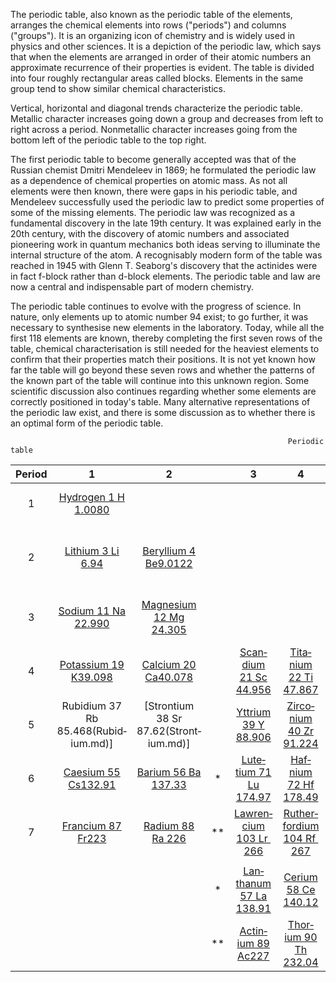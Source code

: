 ﻿The periodic table, also known as the periodic table of the elements, arranges the chemical elements into rows ("periods") and columns ("groups"). It is an organizing icon of chemistry and is widely used in physics and other sciences. It is a depiction of the periodic law, which says that when the elements are arranged in order of their atomic numbers an approximate recurrence of their properties is evident. The table is divided into four roughly rectangular areas called blocks. Elements in the same group tend to show similar chemical characteristics.

Vertical, horizontal and diagonal trends characterize the periodic table. Metallic character increases going down a group and decreases from left to right across a period. Nonmetallic character increases going from the bottom left of the periodic table to the top right.

The first periodic table to become generally accepted was that of the Russian chemist Dmitri Mendeleev in 1869; he formulated the periodic law as a dependence of chemical properties on atomic mass. As not all elements were then known, there were gaps in his periodic table, and Mendeleev successfully used the periodic law to predict some properties of some of the missing elements. The periodic law was recognized as a fundamental discovery in the late 19th century. It was explained early in the 20th century, with the discovery of atomic numbers and associated pioneering work in quantum mechanics both ideas serving to illuminate the internal structure of the atom. A recognisably modern form of the table was reached in 1945 with Glenn T. Seaborg's discovery that the actinides were in fact f-block rather than d-block elements. The periodic table and law are now a central and indispensable part of modern chemistry.

The periodic table continues to evolve with the progress of science. In nature, only elements up to atomic number 94 exist; to go further, it was necessary to synthesise new elements in the laboratory. Today, while all the first 118 elements are known, thereby completing the first seven rows of the table, chemical characterisation is still needed for the heaviest elements to confirm that their properties match their positions. It is not yet known how far the table will go beyond these seven rows and whether the patterns of the known part of the table will continue into this unknown region. Some scientific discussion also continues regarding whether some elements are correctly positioned in today's table. Many alternative representations of the periodic law exist, and there is some discussion as to whether there is an optimal form of the periodic table.

                                                                  Periodic table

|Period|1|2||3|4|5|6|7|8|9|10|11|12|13|14|15|16|17|18|
| :--: | :--: | :--: | :--: | :--: | :--: | :--: | :--: | :--: | :--: | :--: | :--: | :--: | :--: | :--: | :--: | :--: | :--: | :--: | :--: |
|1|[Hydro­gen 1 H​ 1.0080](Hydro­gen.md)| | ||||||||||||||||[He­lium 2 He 4.0026](He­lium.md)|
|2|[Lith­ium 3 Li​ 6.94](Lith­ium.md)|[Beryl­lium 4 Be ​9.0122](Beryl­lium.md)||||||||||||[Boron 5 B​ 10.81](Boron.md)|[Carbon 6 C ​12.011](Carbon.md)|[Nitro­gen 7 N ​14.007](Nitro­gen.md)|[Oxy­gen 8 O​ 15.999](Oxy­gen.md)|Fluor­ine 9 F ​18.998](Fluor­ine.md)|[Neon 10 Ne 20.180](Neon.md)|
|3|[So­dium 11 Na ​22.990](So­dium.md)|[Magne­sium 12 Mg ​24.305](Magne­sium.md)||||||||||||[Alumin­ium 13 A l​26.982](Alumin­ium.md)|[Sili­con 14S i ​28.085](Sili­con.md)|[Phos­phorus 15 P​ 30.974](.md)|[Sulfur 16 S​ 32.06](.md)|[Chlor­ine 17 C l35.45](.md)|[Argon 18 Ar​ 39.95](.md)|
|4|[Potas­sium 19 K ​39.098](Potas­sium.md)|[Cal­cium 20 Ca​ 40.078](Cal­cium.md)||[Scan­dium 21 Sc​ 44.956](Scan­dium.md)|[Tita­nium 22 Ti​ 47.867](Tita­nium.md)|[Vana­dium 23 V​ 50.942](.md)|[Chrom­ium 24 Cr ​51.996](.md)|[Manga­nese 25 Mn​ 54.938](.md)|[Iron 26 Fe​ 55.845](.md)|[Cobalt 27 Co​ 58.933](.md)|[Nickel 28 Ni ​58.693](.md)|[Copper 29 Cu​ 63.546](Vana­dium.md)|[Zinc 30 Zn​ 65.38](Zinc.md)|[Gallium 31 Ga ​69.723](Gallium.md)|[Germa­nium 32 Ge​ 72.630](Germa­nium.md)|[Arsenic 33 As​ 74.92](Arsenic.md)|[Sele­nium 34 Se​ 78.971](Sele­nium.md)|[Bromine 35 Br ​79.904](Bromine.md)|[Kryp­ton 36 Kr​ 83.798](Kryp­ton.md)|[Indium 49 In ​114.82](Indium.md)|[Tin 50 Sn ​118.71](Tin.md)|[Anti­mony 51 Sb ​121.76](Anti­mony.md)|[Tellur­ium 52 Te ​127.60](Tellur­ium.md)|[Iodine 53 I ​126.90](Iodine.md)|[Xenon 54 Xe 131.29(Xenon.md)]|[Thallium 81 Tl ​204.38](Thallium.md)|[Lead 82 Pb​ 207.2](Lead.md)|[Bis­muth 83 Bi​ 208.98](Bis­muth.md)|[Polo­nium 84 Po​209](Polo­nium.md)|[Asta­tine 85 At ​210](Asta­tine.md)|[Radon 86 Rn ​222](Radon.md)|
|5| Rubid­ium 37 Rb​ 85.468(Rubid­ium.md)]|[Stront­ium 38 Sr ​87.62(Stront­ium.md)]||[Yttrium 39 Y ​88.906](Yttrium.md)|[Zirco­nium 40 Zr ​91.224](Zirco­nium.md)|[Nio­bium 41 Nb​ 92.906](Nio­bium.md)|[Molyb­denum 42 Mo​ 95.95](Molyb­denum.md)|[Tech­netium 43 Tc ​97](Tech­netium.md)|[Ruthe­nium 44 Ru​ 101.07](Ruthe­nium.md)|[Rho­dium 45 Rh ​102.91](Rho­dium.md)|[Pallad­ium 46 Pd​ 106.42](Pallad­ium.md)|[Silver 47 Ag​ 107.87](Silver.md)|[Cad­mium 48 Cd​ 112.41](Cad­mium.md)|[Indium 49 In​ 114.82](Indium.md)|[Tin 50 Sn​ 118.71](Tin.md)|[Anti­mony 51 Sb​ 121.76](Anti­mony.md)|[Tellur­ium 52 Te​ 127.60](Tellur­ium.md)|[Iodine 53 I ​126.90](Iodine.md)|[Xenon 54 Xe​ 131.29](Xenon.md)|
|6|[Cae­sium 55 Cs​ 132.91](Cae­sium.md)|[Ba­rium 56 Ba ​137.33](Ba­rium.md)|*|[Lute­tium 71 Lu​ 174.97](Lute­tium.md)|[Haf­nium 72 Hf​ 178.49](Haf­nium.md)|[Tanta­lum 73 Ta 180.95](Tanta­lum.md)|[Tung­sten 74 W 183.84](Tung­sten.md)|[Rhe­nium 75 Re 186.21](Rhe­nium.md)|[Os­mium 76O s 190.23](Os­mium.md)|[Iridium 77 Ir 192.22](Iridium.md)|[Plat­inum 78 Pt​ 195.08](Plat­inum.md)|[Gold 79 Au​ 196.97](Gold.md)|[Mer­cury 80 Hg ​200.59](Mer­cury.md)|[Thallium 81 T l​204.38](Thallium.md)|[Lead 82 Pb​ 207.2B](Lead.md)|[Is­muth 83 Bi ​208.98](Is­muth.md)|[Polo­nium 84 Po 209](Polo­nium.md)|[Asta­tine 85 At​ 210](Asta­tine.md)|[Radon 86 Rn​ 222](Radon.md)|
|7|[Fran­cium 87 Fr ​223](Fran­cium.md)|[Ra­dium 88 Ra 226](Ra­dium.md)|**|[Lawren­cium 103 Lr ​266](Lawren­cium.md)|[Ruther­fordium 104 Rf ​267](Ruther­fordium.md)|[Dub­nium 105 Db ​268](Dub­nium.md)|[Sea­borgium 106 Sg ​269](Sea­borgium.md)|[Bohr­ium 107 Bh ​270](Bohr­ium.md)|[Has­sium 108 Hs ​269](Has­sium.md)|[Meit­nerium 109 Mt ​278](Meitnerium.md)|[Darm­stadtium 110 Ds ​281](Darm­stadtium.md)|[Roent­genium 111 Rg ​282](Roent­geniu.md)|[Coper­nicium 112 Cn ​285](Coper­nicium.md)|[Nihon­ium 113 Nh​ 286](Nihon­ium.md)|[Flerov­ium 114 Fl ​289](Flerov­ium.md)|[Moscov­ium 115 Mc​ 290](Moscov­ium.md)|[Liver­morium 116 Lv​ 293](Liver­morium.md)|[Tenness­ine 117 Ts​ 294](Tenness­ine.md)|[Oga­nesson 118 Og ​294](Oga­nesson.md)|
||
||||*|[Lan­thanum 57 La ​138.91](Lan­thanum.md)|[Cerium 58 Ce ​140.12](Cerium.md)|[Praseo­dymium 59 Pr ​140.91](Praseo­dymium.md)|[Neo­dymium 60 Nd ​144.24](Neo­dymium.md)|[Prome­thium 61 Pm ​145](Prome­thium.md)|[Sama­rium 62 Sm ​150.36](Sama­rium.md)|[Europ­ium 63 Eu ​151.96](Europ­ium.md)|[Gadolin­ium 64 Gd ​157.25](Gadolin­ium.md)|[Ter­bium 65 Tb ​158.93](Ter­bium.md)|[Dyspro­sium 66 Dy ​162.50](Dyspro­sium.md)|[Hol­mium 67 Ho ​164.93](Hol­mium.md)|[Erbium 68 Er ​167.26](Erbium.md)|[Thulium 69 Tm ​168.93](Thulium.md)|[Ytter­bium 70 Yb ​173.05](Ytter­bium.md)|
||||**|[Actin­ium 89 Ac ​227](Actin­ium.md)|[Thor­ium 90 Th ​232.04](Thor­ium.md)|[Protac­tinium 91 Pa ​231.04](Protac­tinium.md)|[Ura­nium 92 U ​238.03](Ura­nium.md)|[Neptu­nium 93 Np ​237](Neptu­nium.md)|[Pluto­nium 94 Pu ​244](Pluto­nium.md)|[Ameri­cium 95 Am ​243](Ameri­cium.md)|[Curium 96 Cm ​247](Curium.md)|[Berkel­ium 97 Bk ​247](Berkel­ium.md)|[Califor­nium 98 Cf 251](Califor­nium.md)|[Einstei­nium 99 Es ​252](Einstei­nium.md)|Fer­mium 100 Fm 257](Fer­mium.md)|[Mende­levium 101 Md ​258](Mende­levium.md)|[Nobel­ium 102 No ​259](Nobel­ium.md)|
